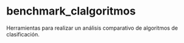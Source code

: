 # benchmark_clalgoritmos
Herramientas para realizar un análisis comparativo de algoritmos de clasificación.
